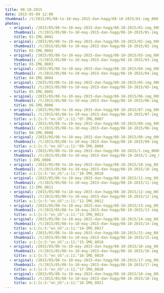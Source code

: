 ```yaml
---
title: 08-10-2015
date: 2015-05-09 12:00
thumbnail: /t/2015/05/08-to-10-may-2015-dan-hagg/08-10-2015/01-img_0001.jpg
photos:
  - original: /2015/05/08-to-10-may-2015-dan-hagg/08-10-2015/01-img_0001.jpg
    thumbnail: /t/2015/05/08-to-10-may-2015-dan-hagg/08-10-2015/01-img_0001.jpg
    title: 01-IMG_0001
  - original: /2015/05/08-to-10-may-2015-dan-hagg/08-10-2015/02-img_0002.jpg
    thumbnail: /t/2015/05/08-to-10-may-2015-dan-hagg/08-10-2015/02-img_0002.jpg
    title: 02-IMG_0002
  - original: /2015/05/08-to-10-may-2015-dan-hagg/08-10-2015/03-img_0003.jpg
    thumbnail: /t/2015/05/08-to-10-may-2015-dan-hagg/08-10-2015/03-img_0003.jpg
    title: 03-IMG_0003
  - original: /2015/05/08-to-10-may-2015-dan-hagg/08-10-2015/04-img_0004.jpg
    thumbnail: /t/2015/05/08-to-10-may-2015-dan-hagg/08-10-2015/04-img_0004.jpg
    title: 04-IMG_0004
  - original: /2015/05/08-to-10-may-2015-dan-hagg/08-10-2015/05-img_0005.jpg
    thumbnail: /t/2015/05/08-to-10-may-2015-dan-hagg/08-10-2015/05-img_0005.jpg
    title: 05-IMG_0005
  - original: /2015/05/08-to-10-may-2015-dan-hagg/08-10-2015/06-img_0006.jpg
    thumbnail: /t/2015/05/08-to-10-may-2015-dan-hagg/08-10-2015/06-img_0006.jpg
    title: 06-IMG_0006
  - original: /2015/05/08-to-10-may-2015-dan-hagg/08-10-2015/07-img_0007.jpg
    thumbnail: /t/2015/05/08-to-10-may-2015-dan-hagg/08-10-2015/07-img_0007.jpg
    title: a:1:{s:5:"en_US";s:11:"07-IMG_0007
  - original: /2015/05/08-to-10-may-2015-dan-hagg/08-10-2015/08-img_0008.jpg
    thumbnail: /t/2015/05/08-to-10-may-2015-dan-hagg/08-10-2015/08-img_0008.jpg
    title: 08-IMG_0008
  - original: /2015/05/08-to-10-may-2015-dan-hagg/08-10-2015/09-img_0009.jpg
    thumbnail: /t/2015/05/08-to-10-may-2015-dan-hagg/08-10-2015/09-img_0009.jpg
    title: a:1:{s:5:"en_US";s:11:"09-IMG_0009
  - original: /2015/05/08-to-10-may-2015-dan-hagg/08-10-2015/1-img_0006.jpg
    thumbnail: /t/2015/05/08-to-10-may-2015-dan-hagg/08-10-2015/1-img_0006.jpg
    title: 1-IMG_0006
  - original: /2015/05/08-to-10-may-2015-dan-hagg/08-10-2015/10-img_0010.jpg
    thumbnail: /t/2015/05/08-to-10-may-2015-dan-hagg/08-10-2015/10-img_0010.jpg
    title: a:1:{s:5:"en_US";s:11:"10-IMG_0010
  - original: /2015/05/08-to-10-may-2015-dan-hagg/08-10-2015/11-img_0011.jpg
    thumbnail: /t/2015/05/08-to-10-may-2015-dan-hagg/08-10-2015/11-img_0011.jpg
    title: 11-IMG_0011
  - original: /2015/05/08-to-10-may-2015-dan-hagg/08-10-2015/12-img_0012.jpg
    thumbnail: /t/2015/05/08-to-10-may-2015-dan-hagg/08-10-2015/12-img_0012.jpg
    title: a:1:{s:5:"en_US";s:11:"12-IMG_0012
  - original: /2015/05/08-to-10-may-2015-dan-hagg/08-10-2015/13-img_0013.jpg
    thumbnail: /t/2015/05/08-to-10-may-2015-dan-hagg/08-10-2015/13-img_0013.jpg
    title: a:1:{s:5:"en_US";s:11:"13-IMG_0013
  - original: /2015/05/08-to-10-may-2015-dan-hagg/08-10-2015/14-img_0017.jpg
    thumbnail: /t/2015/05/08-to-10-may-2015-dan-hagg/08-10-2015/14-img_0017.jpg
    title: a:1:{s:5:"en_US";s:11:"14-IMG_0017
  - original: /2015/05/08-to-10-may-2015-dan-hagg/08-10-2015/15-img_0018.jpg
    thumbnail: /t/2015/05/08-to-10-may-2015-dan-hagg/08-10-2015/15-img_0018.jpg
    title: a:1:{s:5:"en_US";s:11:"15-IMG_0018
  - original: /2015/05/08-to-10-may-2015-dan-hagg/08-10-2015/16-img_0019.jpg
    thumbnail: /t/2015/05/08-to-10-may-2015-dan-hagg/08-10-2015/16-img_0019.jpg
    title: a:1:{s:5:"en_US";s:11:"16-IMG_0019
  - original: /2015/05/08-to-10-may-2015-dan-hagg/08-10-2015/17-img_0020.jpg
    thumbnail: /t/2015/05/08-to-10-may-2015-dan-hagg/08-10-2015/17-img_0020.jpg
    title: a:1:{s:5:"en_US";s:11:"17-IMG_0020
  - original: /2015/05/08-to-10-may-2015-dan-hagg/08-10-2015/18-img_0021.jpg
    thumbnail: /t/2015/05/08-to-10-may-2015-dan-hagg/08-10-2015/18-img_0021.jpg
    title: a:1:{s:5:"en_US";s:11:"18-IMG_0021
---
```

